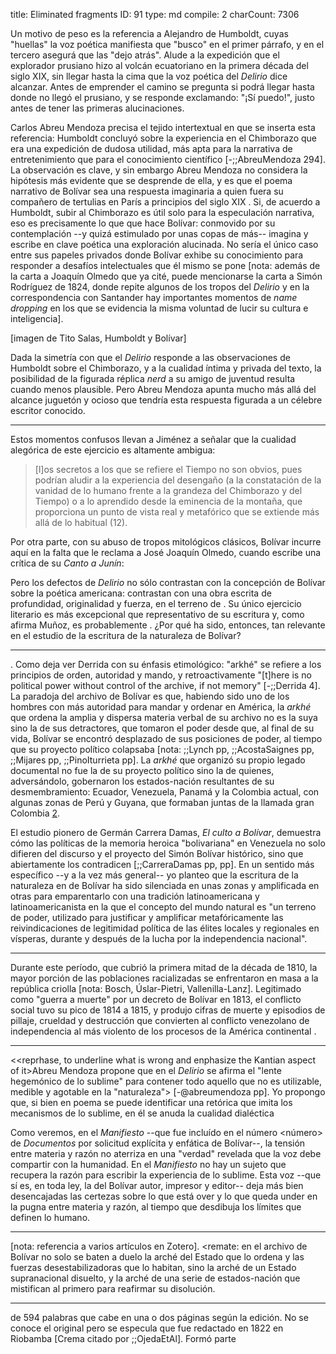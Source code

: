 title:          Eliminated fragments
ID:             91
type:           md
compile:        2
charCount:      7306


Un motivo de peso es la referencia a Alejandro de Humboldt, cuyas "huellas" la voz poética manifiesta que "busco" en el primer párrafo, y en el tercero asegurá que las "dejo atrás". Alude a la expedición que el explorador prusiano hizo al volcán ecuatoriano en la primera década del siglo XIX, sin llegar hasta la cima que la voz poética del *Delirio* dice alcanzar. Antes de emprender el camino se pregunta si podrá llegar hasta donde no llegó el prusiano, y se responde exclamando: "¡Sí puedo!", justo antes de tener las primeras alucinaciones. 

Carlos Abreu Mendoza precisa el tejido intertextual en que se inserta esta referencia: Humboldt concluyó sobre la experiencia en el Chimborazo que era una expedición de dudosa utilidad, más apta para la narrativa de entretenimiento que para el conocimiento científico [-;;AbreuMendoza 294]. La observación es clave, y sin embargo Abreu Mendoza no considera la hipótesis más evidente que se desprende de ella, y es que el poema narrativo de Bolívar sea una respuesta imaginaria a quien fuera su compañero de tertulias en París a principios del siglo XIX <!--referencias-->. Si, de acuerdo a Humboldt, subir al Chimborazo es útil solo para la especulación narrativa, eso es precisamente lo que que hace Bolívar: conmovido por su contemplación --y quizá estimulado por unas copas de más-- imagina y escribe en clave poética una exploración alucinada. No sería el único caso entre sus papeles privados donde Bolívar exhibe su conocimiento para responder a desafíos intelectuales que él mismo se pone [nota: además de la carta a Joaquín Olmedo que ya cité, puede mencionarse la carta a Simón Rodríguez de 1824, donde repite algunos de los tropos del *Delirio* y en la correspondencia con Santander hay importantes momentos de *name dropping* en los que se evidencia la misma voluntad de lucir su cultura e inteligencia].

[imagen de Tito Salas, Humboldt y Bolívar]

Dada la simetría con que el *Delirio* responde a las observaciones de Humboldt sobre el Chimborazo, y a la cualidad íntima y privada del texto, la posibilidad de la figurada réplica *nerd* a su amigo de juventud resulta cuando menos plausible. 
Pero Abreu Mendoza apunta mucho más allá del alcance juguetón y ocioso que tendría esta respuesta figurada a un célebre escritor conocido. 


***
Estos momentos confusos llevan a Jiménez a señalar que la cualidad alegórica de este ejercicio es altamente ambigua: 
>[l]os secretos a los que se refiere el Tiempo no son obvios, pues podrían aludir a la experiencia del desengaño (a la constatación de la vanidad de lo humano frente a la grandeza del Chimborazo y del Tiempo) o a lo aprendido desde la eminencia de la montaña, que proporciona un punto de vista real y metafórico que se extiende más allá de lo habitual (12). 

Por otra parte, con su abuso de tropos mitológicos clásicos, Bolívar incurre aquí en la falta que le reclama a José Joaquín Olmedo, cuando escribe una crítica de su _Canto a Junín_: 

Pero los defectos de _Delirio_ no sólo contrastan con la concepción de Bolívar sobre la poética americana: contrastan con una obra escrita de profundidad, originalidad y fuerza, en el terreno de 
. Su único ejercicio literario es más excepcional que representativo de su escritura y, como afirma Muñoz, es probablemente . ¿Por qué ha sido, entonces, tan relevante en el estudio de la escritura de la naturaleza de Bolívar?

***

. Como deja ver Derrida con su énfasis etimológico: "arkhé" se refiere a los principios de orden, autoridad y mando, y retroactivamente "[t]here is no political power without control of the archive, if not memory" [-;;Derrida 4]. La paradoja del archivo de Bolívar es que, habiendo sido uno de los hombres con más autoridad para mandar y ordenar en América, la _arkhé_ que ordena la amplia y dispersa materia verbal de su archivo no es la suya sino la de sus detractores, que tomaron el poder desde que, al final de su vida, Bolívar se encontró desplazado de sus posiciones de poder, al tiempo que su proyecto político colapsaba [nota: ;;Lynch pp, ;;AcostaSaignes pp, ;;Mijares pp, ;;PinoIturrieta pp]. La _arkhé_ que organizó su propio legado documental no fue la de su proyecto político sino la de quienes, adversándolo, gobernaron los estados-nación resultantes de su desmembramiento: Ecuador, Venezuela, Panamá y la Colombia actual, con algunas zonas de Perú y Guyana, que formaban juntas de la llamada gran Colombia 
[2](#ftn8).


El estudio pionero de Germán Carrera Damas, _El culto a Bolívar_, demuestra cómo las políticas de la memoria heroica "bolivariana" en Venezuela no solo difieren del discurso y el proyecto del Simón Bolívar histórico, sino que abiertamente los contradicen [;;CarreraDamas pp, pp]. En un sentido más específico --y a la vez más general-- yo planteo que la escritura de la naturaleza en de Bolívar ha sido silenciada en unas zonas y amplificada en otras para emparentarlo con una tradición latinoamericana y latinoamericanista en la que el concepto del mundo natural es "un terreno de poder, utilizado para justificar y amplificar metafóricamente las reivindicaciones de legitimidad política de las élites locales y regionales en vísperas, durante y después de la lucha por la independencia nacional". 

***

Durante este período, que cubrió la primera mitad de la década de 1810, la mayor porción de las poblaciones racializadas se enfrentaron en masa a la república criolla [nota: Bosch, Úslar-Pietri, Vallenilla-Lanz]. Legitimado como "guerra a muerte" por un decreto de Bolívar en 1813, el conflicto social tuvo su pico de 1814 a 1815, y produjo cifras de muerte y episodios de pillaje, crueldad y destrucción que convierten al conflicto venezolano de independencia al más violento de los procesos de la América continental <referencia>. 


***

<<reprhase, to underline what is wrong and enphasize the Kantian aspect of it>Abreu Mendoza propone que en el *Delirio* se afirma el "lente hegemónico de lo sublime" para contener todo aquello que no es utilizable, medible y agotable en la "naturaleza"> [-@abreumendoza pp]. Yo propongo que, si bien en poema se puede identificar una retórica que imita los mecanismos de lo sublime, en él se anuda la cualidad dialéctica 

Como veremos, en el *Manifiesto* --que fue incluído en el número <número> de *Documentos* por solicitud explícita y enfática de Bolívar--, la tensión entre materia y razón no aterriza en una "verdad" revelada que la voz debe compartir con la humanidad. En el _Manifiesto_  no hay un sujeto que recupera la razón para escribir la experiencia de lo sublime. Esta voz --que sí es, en toda ley, la del Bolívar autor, impresor y editor-- deja más bien desencajadas las certezas sobre lo que está over y lo que queda under en la pugna entre materia y razón, al tiempo que desdibuja los límites que definen lo humano.

***
[nota: referencia a varios artículos en Zotero]. <remate: en el archivo de Bolívar no solo se baten a duelo la arché del Estado que lo ordena y las fuerzas desestabilizadoras que lo habitan, sino la arché de un Estado supranacional disuelto, y la arché de una serie de estados-nación que mistifican al primero para reafirmar su disolución. 

***
de 594 palabras que cabe en una o dos páginas según la edición. No se conoce el original pero se especula que fue redactado en 1822 en Riobamba [Crema citado por ;;OjedaEtAl]. Formó parte 